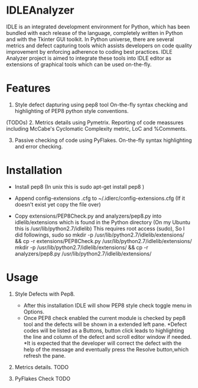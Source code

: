 IDLEAnalyzer
============

IDLE is an integrated development environment for Python, which has been bundled with each release of the language,
completely  written in Python and with the Tkinter GUI toolkit. In Python universe, there are  several metrics and 
defect capturing tools which assists developers on code quality improvement by enforcing adherence to coding best 
practices. IDLE Analyzer project is aimed to integrate these tools into IDLE editor as extensions of graphical tools 
which can be used on-the-fly.  

Features 
========

1. Style defect dapturing using pep8 tool
  On-the-fly syntax checking and highlighting of PEP8 python style conventions.

 (TODOs)
2. Metrics details using Pymetrix.
   Reporting of code meassures including McCabe's Cyclomatic Complexity metric, LoC and %Comments.

3. Passive checking of code using PyFlakes. 
  On-the-fly syntax highlighting and error checking.


Installation
============

- Install pep8 (In unix this is sudo apt-get install pep8 )

- Append config-extensions .cfg to ~/.idlerc/config-extensions.cfg
      (If it doesn't exist yet copy the file over)
    
- Copy extensions/PEP8Check.py and analyzers/pep8.py into idlelib/extensions
      which is found in the Python directory
      (On my Ubuntu this is /usr/lib/python2.7/idlelib)
      This requires root access (sudo), So I did followings,
        sudo so
        mkdir -p /usr/lib/python2.7/idlelib/extensions/ && cp -r extensions/PEP8Check.py /usr/lib/python2.7/idlelib/extensions/
        mkdir -p /usr/lib/python2.7/idlelib/extensions/ && cp -r analyzers/pep8.py /usr/lib/python2.7/idlelib/extensions/

Usage
=====
1. Style Defects with Pep8.
    * After this installation IDLE will show PEP8 style check toggle menu in Options.
    * Once PEP8 check enabled the current module is checked by pep8 tool and the defects will be shown in a extended left pane. 
    *Defect codes will be listed as a Buttons, button click leads to highlighting the line and column of the defect and scroll editor window if needed. 
    *It is expected that the developer will correct the defect with the help of the message and eventually press the Resolve button,which refresh the pane.

2. Metrics details.
    TODO

3. PyFlakes Check
    TODO

